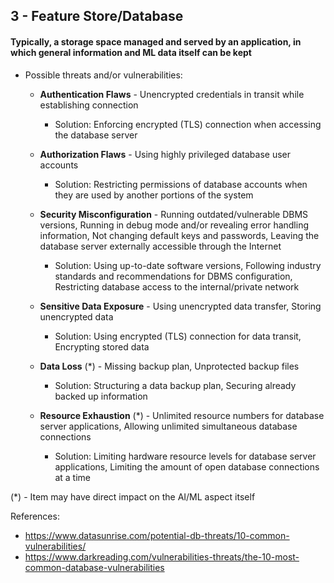 ## 3 - Feature Store/Database
#### Typically, a storage space managed and served by an application, in which general information and ML data itself can be kept

- Possible threats and/or vulnerabilities:

	- **Authentication Flaws** - Unencrypted credentials in transit while establishing connection
		- Solution: Enforcing encrypted (TLS) connection when accessing the database server

	- **Authorization Flaws** - Using highly privileged database user accounts
		- Solution: Restricting permissions of database accounts when they are used by another portions of the system

	- **Security Misconfiguration** - Running outdated/vulnerable DBMS versions, Running in debug mode and/or revealing error handling information, Not changing default keys and passwords, Leaving the database server externally accessible through the Internet
		- Solution: Using up-to-date software versions, Following industry standards and recommendations for DBMS configuration, Restricting database access to the internal/private network
			
	- **Sensitive Data Exposure** - Using unencrypted data transfer, Storing unencrypted data
		- Solution: Using encrypted (TLS) connection for data transit, Encrypting stored data
			
	- **Data Loss** (\*) - Missing backup plan, Unprotected backup files
		- Solution: Structuring a data backup plan, Securing already backed up information

	- **Resource Exhaustion** (\*) - Unlimited resource numbers for database server applications, Allowing unlimited simultaneous database connections
		- Solution: Limiting hardware resource levels for database server applications, Limiting the amount of open database connections at a time

(\*) - Item may have direct impact on the AI/ML aspect itself

References:

- https://www.datasunrise.com/potential-db-threats/10-common-vulnerabilities/
- https://www.darkreading.com/vulnerabilities-threats/the-10-most-common-database-vulnerabilities

